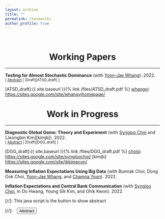 ```yaml
---
layout: archive
title: ""
permalink: /research/
author_profile: true
---
```


<!-- {% if author.googlescholar %}
  You can also find my articles on <u><a href="{{author.googlescholar}}">my Google Scholar profile</a>.</u>
{% endif %}

{% include base_path %}

{% for post in site.publications reversed %}
  {% include archive-single.html %}
{% endfor %} -->

<br/>

# <center> Working Papers </center>
- - -
**Testing for Almost Stochastic Dominance** (with [Yoon-Jae Whang][whangyj]). 2022. <br/>
<small>[ <a href="#/" onclick="visib('ATSD')">Abstract</a> | [Draft][ATSD_draft] ]</small>

<div id="ATSD" style="display: none; text-align: justify; line-height: 1.2" ><small>
We propose a nonparametric test for the null hypothesis of almost stochastic dominance (ASD). The traditional stochastic dominance (SD) rule ranks distributions for *all* utility functions in a certain class, which can be restrictive in practice. To circumvent the limitation of the SD rule, Leshno and Levy (2002) developed the ASD rule that applies to *most* rather than *all* decision makers by eliminating economically pathological preferences. The ASD rule can be applied to many empirical economic problems including investment decisions and policy evaluations. Despite its usefulness, to the best of our knowledge, there has been no formal test of ASD available in the literature. In this paper, we propose an $L_{p}$-type test statistic based on empirical distribution functions and introduce bootstrap procedures to compute the critical values. We investigate the finite sample performance of the testing procedures by a set of Monte Carlo simulation experiments. We apply our test to compare the return distributions of stocks and bonds over different investment horizons. The ASD tests support the popular practice of adjusting the portfolios of stocks and bonds based on the investment horizons.
</small><br><br/></div>

[ATSD_draft]:{{ site.baseurl }}{% link /files/ATSD_draft.pdf %}
[whangyj]: https://sites.google.com/site/whangyjhomepage/

# <center> Work in Progress </center>
- - -
**Diagnostic Global Game: Theory and Experiment** (with [Syngjoo Choi][choisj] and [Jeongbin Kim][kimjb]). 2022. <br/>
<small>[ <a href="#/" onclick="visib('DGG')">Abstract</a> | [Draft][DGG_draft] ]</small>

<div id="DGG" style="display: none; text-align: justify; line-height: 1.2" ><small>
We introduce diagnostic expectations into a standard coordination game with incomplete information called global game. Diagnostic expectations proposed by Bordalo et al. (2018) capture excess volatility in belief updating. The equilibrium threshold and uniqueness conditions change compared with the benchmark global game with Bayesian updating due to diagnosticity. We test diagnostic expectations in a belief updating problem and predictions of the diagnostic global game model experimentally. In our experimental design, we include a novel treatment to capture the mechanism behind diagnostic expectation, motivated by the micro-foundation of diagnostic expectations in Bordalo et al. (2022).
</small><br><br/></div>

[DGG_draft]:{{ site.baseurl }}{% link /files/DGG_draft.pdf %}
[choisj]: https://sites.google.com/site/syngjoochoi/
[kimjb]: https://sites.google.com/site/jbkimecon/

**Measuring Inflation Expectations Using Big Data** (with Bumrak Choi, Dong Ook Choi, [Yoon-Jae Whang][whangyj], and [Chamna Yoon][yooncn]). 2022. <br/>

[whangyj]: https://sites.google.com/site/whangyjhomepage/
[yooncn]: https://sites.google.com/site/chamnayoon/

**Inflation Expectations and Central Bank Communication** (with [Syngjoo Choi][choisj], In Do Hwang, Young Sik Kim, and Ohik Kwon). 2022. <br/>

[choisj]: https://sites.google.com/site/syngjoochoi/

[//]: This java script is the button to show abstract
<script>
 function visib(id) {
  var x = document.getElementById(id);
  if (x.style.display === "block") {
    x.style.display = "none";
  } else {
    x.style.display = "block";
  }
}
</script>

[//]:&emsp;<button onclick="visib('polariz')" class="btn btn--inverse btn--small">Abstract</button>
